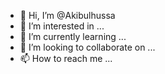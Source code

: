 - 👋 Hi, I’m @Akibulhussa
- 👀 I’m interested in ...
- 🌱 I’m currently learning ...
- 💞️ I’m looking to collaborate on ...
- 📫 How to reach me ...

<!---
Akibulhussa/Akibulhussa is a ✨ special ✨ repository because its `README.md` (this file) appears on your GitHub profile.
You can click the Preview link to take a look at your changes.
--->
